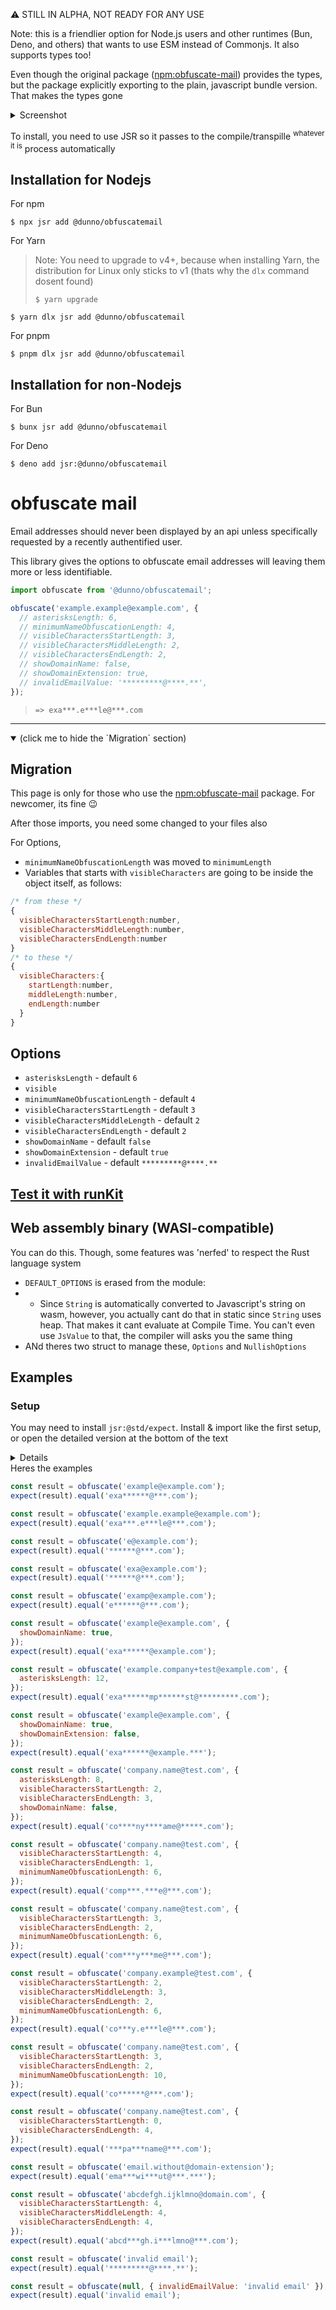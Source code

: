 :warning: STILL IN ALPHA, NOT READY FOR ANY USE

Note: this is a friendlier option for Node.js users and other runtimes (Bun, Deno, and others) that wants to use ESM instead of Commonjs. It also supports types too!

Even though the original package ([npm:obfuscate-mail](https://www.npmjs.com/package/obfuscate-mail)) provides the types, but the package explicitly exporting to the plain, javascript bundle version. That makes the types gone
<details>
<summary>Screenshot</summary>
  
<img width="441" alt="image" src="https://github.com/user-attachments/assets/e7d5874a-6a53-4f9a-8707-1a742ebb3104">

</details>

To install, you need to use JSR so it passes to the compile/transpille <sup>whatever it is</sup> process automatically

## Installation for Nodejs
For npm
```shell
$ npx jsr add @dunno/obfuscatemail
```
For Yarn
> Note: You need to upgrade to v4+, because when installing Yarn, the distribution for Linux only sticks to v1 (thats why the `dlx` command dosent found)
>
> ```shell
> $ yarn upgrade
> ```
```shell
$ yarn dlx jsr add @dunno/obfuscatemail
```
For pnpm
```shell
$ pnpm dlx jsr add @dunno/obfuscatemail
```
## Installation for non-Nodejs
For Bun
```
$ bunx jsr add @dunno/obfuscatemail
```
For Deno
```
$ deno add jsr:@dunno/obfuscatemail
```

# obfuscate mail

Email addresses should never been displayed by an api unless specifically requested by a recently authentified user.

This library gives the options to obfuscate email addresses will leaving them more or less identifiable.

```js
import obfuscate from '@dunno/obfuscatemail';
```

```js
obfuscate('example.example@example.com', {
  // asterisksLength: 6,
  // minimumNameObfuscationLength: 4,
  // visibleCharactersStartLength: 3,
  // visibleCharactersMiddleLength: 2,
  // visibleCharactersEndLength: 2,
  // showDomainName: false,
  // showDomainExtension: true,
  // invalidEmailValue: '*********@****.**',
});
```

> `=> exa***.e***le@***.com`
---
<details open>
<summary>(click me to hide the `Migration` section)</summary>

## Migration 
This page is only for those who use the [npm:obfuscate-mail](https://www.npmjs.com/package/obfuscate-mail) package. For newcomer, its fine 😉

After those imports, you need some changed to your files also

For Options,

- `minimumNameObfuscationLength` was moved to `minimumLength`
- Variables that starts with `visibleCharacters` are going to be inside the object itself, as follows:
```js
/* from these */
{
  visibleCharactersStartLength:number,
  visibleCharactersMiddleLength:number,
  visibleCharactersEndLength:number
}
/* to these */
{
  visibleCharacters:{
    startLength:number,
    middleLength:number,
    endLength:number
  }
}
```
</details>

## Options

- `asterisksLength` - default `6`
- `visible`
- `minimumNameObfuscationLength` - default `4`
- `visibleCharactersStartLength` - default `3`
- `visibleCharactersMiddleLength` - default `2`
- `visibleCharactersEndLength` - default `2`
- `showDomainName` - default `false`
- `showDomainExtension` - default `true`
- `invalidEmailValue` - default `*********@****.**`

## [Test it with runKit](https://runkit.com/rawpixel-vincent/obfuscate-email)

## Web assembly binary (WASI-compatible)
You can do this. Though, some features was 'nerfed' to respect the Rust language system
- `DEFAULT_OPTIONS` is erased from the module:
- - Since `String` is automatically converted to Javascript's string on wasm, however, you actually cant do that in static since `String` uses heap. That makes it cant evaluate at Compile Time. You can't even use `JsValue` to that, the compiler will asks you the same thing
- ANd theres two struct to manage these, `Options` and `NullishOptions`

## Examples
### Setup
You may need to install `jsr:@std/expect`. Install & import like the first setup, or open the detailed version at the bottom of the text
<details>

#### Installation for Nodejs
For npm
```shell
$ npx jsr add @std/expect
```
For Yarn
> Note: You need to upgrade to v4+, because when installing Yarn, the distribution for Linux only sticks to v1 (thats why the `dlx` command dosent found)
>
> ```shell
> $ yarn upgrade
> ```
```shell
$ yarn dlx jsr add @std/expect
```
For pnpm
```shell
$ pnpm dlx jsr add @std/expect
```
#### Installation for non-Nodejs
For Bun
```
$ bunx jsr add @std/expect
```
For Deno
```
$ deno add jsr:@std/expect
```
#### Usage (for any runtime)
```js
import { expect } from "@std/expect"
```
</details>
Heres the examples

```js
const result = obfuscate('example@example.com');
expect(result).equal('exa******@***.com');
```

```js
const result = obfuscate('example.example@example.com');
expect(result).equal('exa***.e***le@***.com');
```

```js
const result = obfuscate('e@example.com');
expect(result).equal('******@***.com');
```

```js
const result = obfuscate('exa@example.com');
expect(result).equal('******@***.com');
```

```js
const result = obfuscate('examp@example.com');
expect(result).equal('e******@***.com');
```

```js
const result = obfuscate('example@example.com', {
  showDomainName: true,
});
expect(result).equal('exa******@example.com');
```

```js
const result = obfuscate('example.company+test@example.com', {
  asterisksLength: 12,
});
expect(result).equal('exa******mp******st@*********.com');
```

```js
const result = obfuscate('example@example.com', {
  showDomainName: true,
  showDomainExtension: false,
});
expect(result).equal('exa******@example.***');
```

```js
const result = obfuscate('company.name@test.com', {
  asterisksLength: 8,
  visibleCharactersStartLength: 2,
  visibleCharactersEndLength: 3,
  showDomainName: false,
});
expect(result).equal('co****ny****ame@*****.com');
```

```js
const result = obfuscate('company.name@test.com', {
  visibleCharactersStartLength: 4,
  visibleCharactersEndLength: 1,
  minimumNameObfuscationLength: 6,
});
expect(result).equal('comp***.***e@***.com');
```

```js
const result = obfuscate('company.name@test.com', {
  visibleCharactersStartLength: 3,
  visibleCharactersEndLength: 2,
  minimumNameObfuscationLength: 6,
});
expect(result).equal('com***y***me@***.com');
```

```js
const result = obfuscate('company.example@test.com', {
  visibleCharactersStartLength: 2,
  visibleCharactersMiddleLength: 3,
  visibleCharactersEndLength: 2,
  minimumNameObfuscationLength: 6,
});
expect(result).equal('co***y.e***le@***.com');
```

```js
const result = obfuscate('company.name@test.com', {
  visibleCharactersStartLength: 3,
  visibleCharactersEndLength: 2,
  minimumNameObfuscationLength: 10,
});
expect(result).equal('co******@***.com');
```

```js
const result = obfuscate('company.name@test.com', {
  visibleCharactersStartLength: 0,
  visibleCharactersEndLength: 4,
});
expect(result).equal('***pa***name@***.com');
```

```js
const result = obfuscate('email.without@domain-extension');
expect(result).equal('ema***wi***ut@***.***');
```

```js
const result = obfuscate('abcdefgh.ijklmno@domain.com', {
  visibleCharactersStartLength: 4,
  visibleCharactersMiddleLength: 4,
  visibleCharactersEndLength: 4,
});
expect(result).equal('abcd***gh.i***lmno@***.com');
```

```js
const result = obfuscate('invalid email');
expect(result).equal('*********@****.**');
```

```js
const result = obfuscate(null, { invalidEmailValue: 'invalid email' });
expect(result).equal('invalid email');
```
